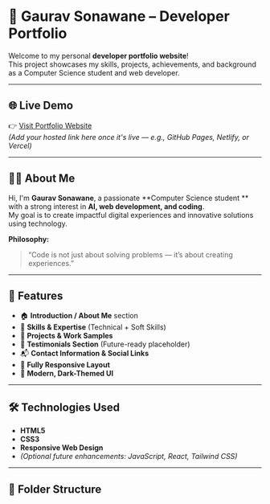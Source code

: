 # 💼 Gaurav Sonawane – Developer Portfolio

Welcome to my personal **developer portfolio website**!  
This project showcases my skills, projects, achievements, and background as a Computer Science student and web developer.

---

## 🌐 Live Demo
👉 [Visit Portfolio Website](#)  
*(Add your hosted link here once it's live — e.g., GitHub Pages, Netlify, or Vercel)*

---

## 🧑‍💻 About Me
Hi, I'm **Gaurav Sonawane**, a passionate **Computer Science student ** with a strong interest in **AI, web development, and coding**.  
My goal is to create impactful digital experiences and innovative solutions using technology.

**Philosophy:**  
> “Code is not just about solving problems — it’s about creating experiences.”

---

## 🧠 Features
- 🏠 **Introduction / About Me** section  
- 🧩 **Skills & Expertise** (Technical + Soft Skills)  
- 🚀 **Projects & Work Samples**  
- 💬 **Testimonials Section** (Future-ready placeholder)  
- 📬 **Contact Information & Social Links**  
- 📱 **Fully Responsive Layout**  
- 🎨 **Modern, Dark-Themed UI**

---

## 🛠️ Technologies Used
- **HTML5**
- **CSS3**
- **Responsive Web Design**
- *(Optional future enhancements: JavaScript, React, Tailwind CSS)*

---

## 📂 Folder Structure
